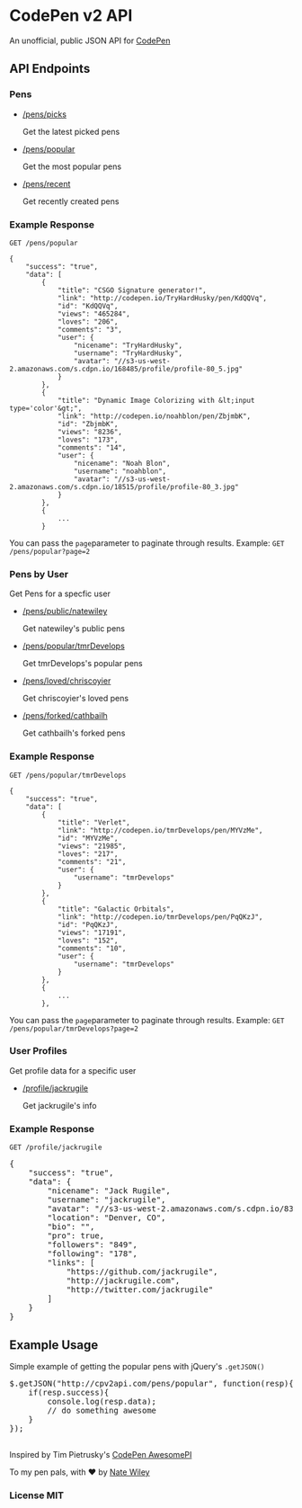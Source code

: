 # CodePen v2 API

An unofficial, public JSON API for [CodePen](http://codepen.io)

## API Endpoints

### Pens

*   [/pens/picks](/pens/picks)

    Get the latest picked pens

*   [/pens/popular](/pens/popular)

    Get the most popular pens

*   [/pens/recent](/pens/recent)

    Get recently created pens

### Example Response

`GET /pens/popular`

	{
		"success": "true",
		"data": [
			{
				"title": "CSGO Signature generator!",
				"link": "http://codepen.io/TryHardHusky/pen/KdQQVq",
				"id": "KdQQVq",
				"views": "465284",
				"loves": "206",
				"comments": "3",
				"user": {
					"nicename": "TryHardHusky",
					"username": "TryHardHusky",
					"avatar": "//s3-us-west-2.amazonaws.com/s.cdpn.io/168485/profile/profile-80_5.jpg"
				}
			},
			{
				"title": "Dynamic Image Colorizing with &lt;input type='color'&gt;",
				"link": "http://codepen.io/noahblon/pen/ZbjmbK",
				"id": "ZbjmbK",
				"views": "8236",
				"loves": "173",
				"comments": "14",
				"user": {
					"nicename": "Noah Blon",
					"username": "noahblon",
					"avatar": "//s3-us-west-2.amazonaws.com/s.cdpn.io/18515/profile/profile-80_3.jpg"
				}
			},
			{
				...
			}

You can pass the `page`parameter to paginate through results. Example: `GET /pens/popular?page=2`

### Pens by User


Get Pens for a specfic user

*   [/pens/public/natewiley](/pens/public/natewiley)

    Get natewiley's public pens

*   [/pens/popular/tmrDevelops](/pens/popular/tmrDevelops)

    Get tmrDevelops's popular pens

*   [/pens/loved/chriscoyier](/pens/loved/chriscoyier)

    Get chriscoyier's loved pens

*   [/pens/forked/cathbailh](/pens/forked/cathbailh)

    Get cathbailh's forked pens

### Example Response

`GET /pens/popular/tmrDevelops`

	{
		"success": "true",
		"data": [
			{
				"title": "Verlet",
				"link": "http://codepen.io/tmrDevelops/pen/MYVzMe",
				"id": "MYVzMe",
				"views": "21985",
				"loves": "217",
				"comments": "21",
				"user": {
					"username": "tmrDevelops"
				}
			},
			{
				"title": "Galactic Orbitals",
				"link": "http://codepen.io/tmrDevelops/pen/PqQKzJ",
				"id": "PqQKzJ",
				"views": "17191",
				"loves": "152",
				"comments": "10",
				"user": {
					"username": "tmrDevelops"
				}
			},
			{
				...
			},

You can pass the `page`parameter to paginate through results. Example: `GET /pens/popular/tmrDevelops?page=2`


### User Profiles

Get profile data for a specific user

*   [/profile/jackrugile](/profile/jackrugile)

    Get jackrugile's info

### Example Response

`GET /profile/jackrugile`

<pre>{
	"success": "true",
	"data": {
		"nicename": "Jack Rugile",
		"username": "jackrugile",
		"avatar": "//s3-us-west-2.amazonaws.com/s.cdpn.io/836/profile/profile-512_4.jpg",
		"location": "Denver, CO",
		"bio": "",
		"pro": true,
		"followers": "849",
		"following": "178",
		"links": [
			"https://github.com/jackrugile",
			"http://jackrugile.com",
			"http://twitter.com/jackrugile"
		]
	}
}
</pre>


## Example Usage

Simple example of getting the popular pens with jQuery's `.getJSON()`

<pre>$.getJSON("http://cpv2api.com/pens/popular", function(resp){
	if(resp.success){
		console.log(resp.data);
		// do something awesome
	}
});

</pre>

Inspired by Tim Pietrusky's [CodePen AwesomePI](https://github.com/TimPietrusky/codepen-awesomepi)

To my pen pals, with <span class="heart">♥</span> by [Nate Wiley](http://codepen.io/natewiley)

### License MIT